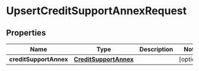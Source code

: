 

# UpsertCreditSupportAnnexRequest

## Properties

Name | Type | Description | Notes
------------ | ------------- | ------------- | -------------
**creditSupportAnnex** | [**CreditSupportAnnex**](CreditSupportAnnex.md) |  |  [optional]



